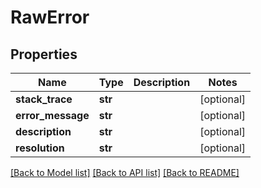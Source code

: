 # RawError

## Properties
Name | Type | Description | Notes
------------ | ------------- | ------------- | -------------
**stack_trace** | **str** |  | [optional] 
**error_message** | **str** |  | [optional] 
**description** | **str** |  | [optional] 
**resolution** | **str** |  | [optional] 

[[Back to Model list]](../README.md#documentation-for-models) [[Back to API list]](../README.md#documentation-for-api-endpoints) [[Back to README]](../README.md)

